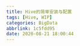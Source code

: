 ```yaml
---
title: Hive的简单安装与配置
tags: [Hive, WIP]
categories: BigData
abbrlink: 1c5fdd95
date: 2020-08-21 18:00:44
---
```

